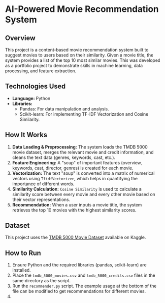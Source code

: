 # AI-Powered Movie Recommendation System

## Overview

This project is a content-based movie recommendation system built to suggest movies to users based on their similarity. Given a movie title, the system provides a list of the top 10 most similar movies. This was developed as a portfolio project to demonstrate skills in machine learning, data processing, and feature extraction.

## Technologies Used

* **Language:** Python
* **Libraries:**
    * Pandas: For data manipulation and analysis.
    * Scikit-learn: For implementing TF-IDF Vectorization and Cosine Similarity.

## How It Works

1.  **Data Loading & Preprocessing:** The system loads the TMDB 5000 movie dataset, merges the relevant movie and credit information, and cleans the text data (genres, keywords, cast, etc.).
2.  **Feature Engineering:** A "soup" of important features (overview, keywords, cast, director, genres) is created for each movie.
3.  **Vectorization:** The text "soup" is converted into a matrix of numerical vectors using `TfidfVectorizer`, which helps in quantifying the importance of different words.
4.  **Similarity Calculation:** `Cosine Similarity` is used to calculate a similarity score between every movie and every other movie based on their vector representations.
5.  **Recommendation:** When a user inputs a movie title, the system retrieves the top 10 movies with the highest similarity scores.

## Dataset

This project uses the [TMDB 5000 Movie Dataset](https://www.kaggle.com/datasets/tmdb/tmdb-movie-metadata) available on Kaggle.

## How to Run

1.  Ensure Python and the required libraries (pandas, scikit-learn) are installed.
2.  Place the `tmdb_5000_movies.csv` and `tmdb_5000_credits.csv` files in the same directory as the script.
3.  Run the `recommender.py` script. The example usage at the bottom of the file can be modified to get recommendations for different movies.
4.  
